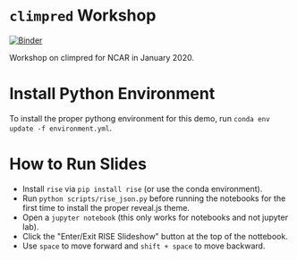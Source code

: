 # `climpred` Workshop

[![Binder](https://mybinder.org/badge_logo.svg)](https://mybinder.org/v2/gh/bradyrx/climpred_workshop/master)

Workshop on climpred for NCAR in January 2020.

# Install Python Environment

To install the proper pythong environment for this demo,
run `conda env update -f environment.yml`.

# How to Run Slides

- Install `rise` via `pip install rise` (or use the conda environment).
- Run `python scripts/rise_json.py` before running the notebooks for the first time
  to install the proper reveal.js theme.
- Open a `jupyter notebook` (this only works for notebooks and not jupyter lab).
- Click the "Enter/Exit RISE Slideshow" button at the top of the nottebook.
- Use `space` to move forward and `shift + space` to move backward.
